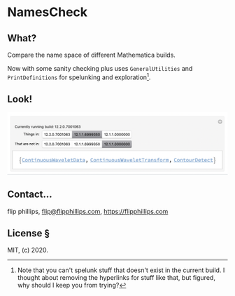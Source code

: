# NamesCheck

## What?

Compare the name space of different Mathematica builds.

Now with some sanity checking plus uses `GeneralUtilities` and `PrintDefinitions` for spelunking and exploration[^1].

 [^1]: Note that you can't spelunk stuff that doesn't exist in the current build. I thought about removing the hyperlinks for stuff like that, but figured, why should I keep you from trying?

## Look!

![example](example.png)

## Contact...

flip phillips, flip@flipphillips.com, https://flipphillips.com

## License §

MIT, (c) 2020.